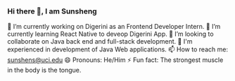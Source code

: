 ### Hi there 👋, I am Sunsheng

🔭 I’m currently working on Digerini as an Frontend Developer Intern.
🌱 I’m currently learning React Native to deveop Digerini App.
👯 I’m looking to collaborate on Java back end and full-stack development.
🤔 I'm experienced in development of Java Web applications.
📫 How to reach me: sunshens@uci.edu
😄 Pronouns: He/Him
⚡ Fun fact: The strongest muscle in the body is the tongue.

<!--
**JoshuaSunsheng/JoshuaSunsheng** is a ✨ _special_ ✨ repository because its `README.md` (this file) appears on your GitHub profile.

Here are some ideas to get you started:

🔭 I’m currently working on Digerini as an Frontend Developer Intern.
🌱 I’m currently learning React Native to deveop Digerini App.
👯 I’m looking to collaborate on ...
- 🤔 I’m looking for help with ...
- 💬 Ask me about ...
- 📫 How to reach me: sunshens@uci.edu
- 😄 Pronouns: He/Him
- ⚡ Fun fact: The strongest muscle in the body is the tongue.
-->
